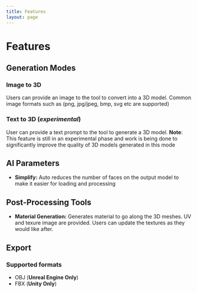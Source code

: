 ```yaml
---
title: Features
layout: page
---
```


# Features

## Generation Modes
### Image to 3D
Users can provide an image to the tool to convert into a 3D model. Common image formats such as (png, jpg/jpeg, bmp, svg etc are supported)

### Text to 3D (*experimental*)
User can provide a text prompt to the tool to generate a 3D model.
**Note**: This feature is still in an experimental phase and work is being done to significantly improve the quality of 3D models generated in this mode

## AI Parameters

- **Simplify:** Auto reduces the number of faces on the output model to make it easier for loading and processing

## Post-Processing Tools

- **Material Generation:** Generates material to go along the 3D meshes. UV and texure image are provided. Users can update the textures as they would like after.

## Export
### Supported formats
- OBJ (**Unreal Engine Only**)
- FBX (**Unity Only**)